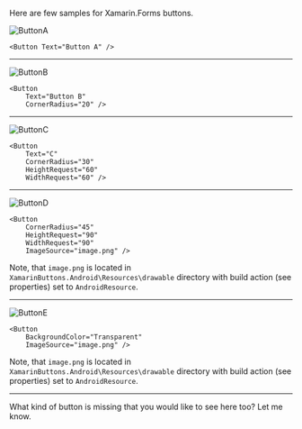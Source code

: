 Here are few samples for Xamarin.Forms buttons.

![ButtonA](https://thepracticaldev.s3.amazonaws.com/i/hcz2lcbkm5b3hz1pgmqj.png)
```xaml
<Button Text="Button A" />
```
***

![ButtonB](https://thepracticaldev.s3.amazonaws.com/i/rulbeak1wqm8j9gnsyos.png)
```xaml
<Button 
    Text="Button B"
    CornerRadius="20" />
```
***

![ButtonC](https://thepracticaldev.s3.amazonaws.com/i/74liqvof2cpql883zsdq.png)
```xaml
<Button
    Text="C"
    CornerRadius="30"
    HeightRequest="60"
    WidthRequest="60" />
```
***

![ButtonD](https://thepracticaldev.s3.amazonaws.com/i/16rx5czx2dk6temv8522.png)
```xaml
<Button
    CornerRadius="45"
    HeightRequest="90"
    WidthRequest="90"
    ImageSource="image.png" />
```
Note, that `image.png` is located in `XamarinButtons.Android\Resources\drawable` directory with build action (see properties) set to `AndroidResource`.
***

![ButtonE](https://thepracticaldev.s3.amazonaws.com/i/xuir4mbbdiw446x5v0pb.png)
```xaml
<Button
    BackgroundColor="Transparent"
    ImageSource="image.png" />
```
Note, that `image.png` is located in `XamarinButtons.Android\Resources\drawable` directory with build action (see properties) set to `AndroidResource`.
___
What kind of button is missing that you would like to see here too? Let me know.
